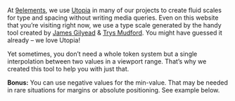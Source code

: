 At [9elements](https://9elements.com), we use [Utopia](https://utopia.fyi) in many of our projects to create fluid scales for type and spacing without writing media queries. Even on this website that you’re visiting right now, we use a type scale generated by the handy tool created by [James Gilyead](https://www.hustlersquad.net/) & [Trys Mudford](https://www.trysmudford.com/). You might have guessed it already – we love Utopia!

Yet sometimes, you don’t need a whole token system but a single interpolation between two values in a viewport range. That’s why we created this tool to help you with just that.

**Bonus:** You can use negative values for the min-value. That may be needed in rare situations for margins or absolute positioning. See example below.
